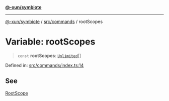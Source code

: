 [**@-xun/symbiote**](../../../README.md)

***

[@-xun/symbiote](../../../README.md) / [src/commands](../README.md) / rootScopes

# Variable: rootScopes

> `const` **rootScopes**: [`Unlimited`](../../configure/enumerations/UnlimitedGlobalScope.md#unlimited)[]

Defined in: [src/commands/index.ts:14](https://github.com/Xunnamius/symbiote/blob/25135a1844b8500302680a71b90428852179ec2c/src/commands/index.ts#L14)

## See

[RootScope](../../configure/enumerations/UnlimitedGlobalScope.md)
